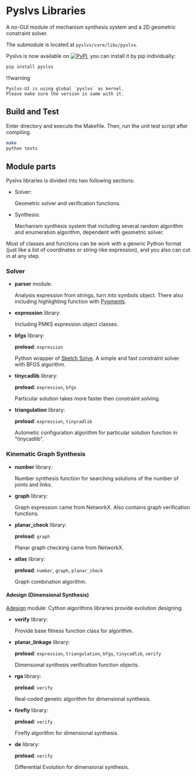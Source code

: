 # Pyslvs Libraries

A no-GUI module of mechanism synthesis system and
a 2D geometric constraint solver.

The submodule is located at `pyslvs/core/libs/pyslvs`.

Pyslvs is now available on
[![PyPI](https://img.shields.io/pypi/v/pyslvs.svg)](https://pypi.org/project/pyslvs/),
you can install it by pip individually:

```bash
pip install pyslvs
```

!!!warning

    Pyslvs-UI is using global `pyslvs` as kernel.
    Please make sure the version is same with it.

## Build and Test

Enter directory and execute the Makefile. Then, run the unit test script after compiling.

```bash
make
python tests
```

## Module parts

Pyslvs libraries is divided into two following sections:

+ Solver:

    Geometric solver and verification functions.

+ Synthesis:

    Mechanism synthesis system that including several random algorithm and enumeration algorithm, dependent with geometric solver.

Most of classes and functions can be work with a generic Python format (just like a list of coordinates or string-like expression), and you also can cut in at any step.

### Solver

+ **parser** module:

    Analysis expression from strings, turn into symbols object. There also including highlighting function with [Pygments](http://pygments.org/).

+ **expression** library:

    Including PMKS expression object classes.

+ **bfgs** library:

    **preload**: `expression`

    Python wrapper of [Sketch Solve](https://code.google.com/archive/p/sketchsolve/). A simple and fast constraint solver with BFGS algorithm.

+ **tinycadlib** library:

    **preload**: `expression`, `bfgs`

    Particular solution takes more faster then constraint solving.

+ **triangulation** library:

    **preload**: `expression`, `tinycadlib`

    Autometic configuration algorithm for particular solution function in "tinycadlib".

### Kinematic Graph Synthesis

+ **number** library:

    Number synthesis function for searching solutions of the number of joints and links.

+ **graph** library:

    Graph expression came from NetworkX. Also contains graph verification functions. 

+ **planar_check** library:

    **preload**: `graph`

    Planar graph checking came from NetworkX.

+ **atlas** library:

    **preload**: `number`, `graph`, `planar_check`

    Graph combination algorithm.

#### Adesign (Dimensional Synthesis)

[Adesign](https://github.com/KmolYuan/Adesign) module: Cython algorithms libraries provide evolution designing.

+ **verify** library:

    Provide base fitness function class for algorithm.

+ **planar_linkage** library:

    **preload**: `expression`, `triangulation`, `bfgs`, `tinycadlib`, `verify`

    Dimensional synthesis verification function objects.

+ **rga** library:

    **preload**: `verify`

    Real-coded genetic algorithm for dimensional synthesis.

+ **firefly** library:

    **preload**: `verify`

    Firefly algorithm for dimensional synthesis.

+ **de** library:

    **preload**: `verify`

    Differential Evolution for dimensional synthesis.
